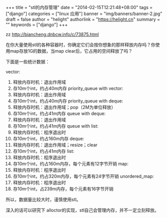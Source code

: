 +++
title = "stl的内存管理"
date = "2014-02-15T12:21:48+08:00"
tags = ["django"]
categories = ["linux 应用"]
banner = "img/banners/banner-2.jpg"
draft = false
author = "helight"
authorlink = "https://helight.cn"
summary = ""
keywords = ["django"]
+++


zz <a href="http://biancheng.dnbcw.info/c/73875.html">http://biancheng.dnbcw.info/c/73875.html</a>

在你大量使用stl的各种容器时，你确定它们会按你想象的那样释放内存吗？你使用map存放1G的数据，当map clear后，它占用的空间释放了吗？

下面是一些统计数据：
<!--more-->
vector:
1. 释放内存时机：退出作用域
2. 存10m个int，约占40m内存
priority_queue with vector:
1. 释放内存时机：退出作用域
2. 存10m个int，约占40m内存
priority_queue with deque:
1. 释放内存时机：退出作用域；pop（2M为单位释放）
2. 存10m个int，约占41m内存
queue with deque:
1. 释放内存时机：退出作用域
2. 存10m个int，约占41m内存
queue with list:
1. 释放内存时机：程序退出时
2. 存10m个int，约占160m内存
deque:
1. 释放内存时机：退出作用域；resize；clear
2. 存10m个int，约占41m内存
list:
1. 释放内存时机：程序退出时
2. 存10m个int，约占160m内存，每个元素有12字节开销
map:
1. 释放内存时机：程序退出时
2. 存10m个int，约占320m内存，每个元素有24字节开销
unordered_map:
1. 释放内存时机：程序退出时
2. 存10m个int，占239m内存，每个元素有16字节开销

所以，数据量比较大时，谨慎使用stl。

深入的话可以研究下 alloctor的实现，stl自己会管理内存，并不一定立刻释放。

